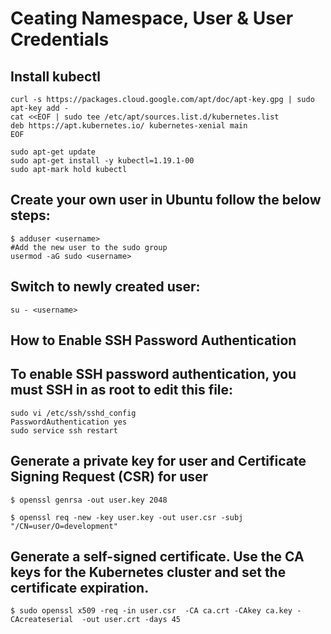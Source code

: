 # Ceating Namespace, User & User Credentials
## Install kubectl
    curl -s https://packages.cloud.google.com/apt/doc/apt-key.gpg | sudo apt-key add -
    cat <<EOF | sudo tee /etc/apt/sources.list.d/kubernetes.list
    deb https://apt.kubernetes.io/ kubernetes-xenial main
    EOF

    sudo apt-get update
    sudo apt-get install -y kubectl=1.19.1-00
    sudo apt-mark hold kubectl

## Create your own user in Ubuntu follow the below steps:
    $ adduser <username>
    #Add the new user to the sudo group 
    usermod -aG sudo <username>

## Switch to newly created user:
    su - <username>

## How to Enable SSH Password Authentication
## To enable SSH password authentication, you must SSH in as root to edit this file:
    sudo vi /etc/ssh/sshd_config
    PasswordAuthentication yes
    sudo service ssh restart

## Generate a private key for user and Certificate Signing Request (CSR) for user
    $ openssl genrsa -out user.key 2048

    $ openssl req -new -key user.key -out user.csr -subj "/CN=user/O=development"
## Generate a self-signed certificate. Use the CA keys for the Kubernetes cluster and set the certificate expiration.
    $ sudo openssl x509 -req -in user.csr  -CA ca.crt -CAkey ca.key -CAcreateserial  -out user.crt -days 45
